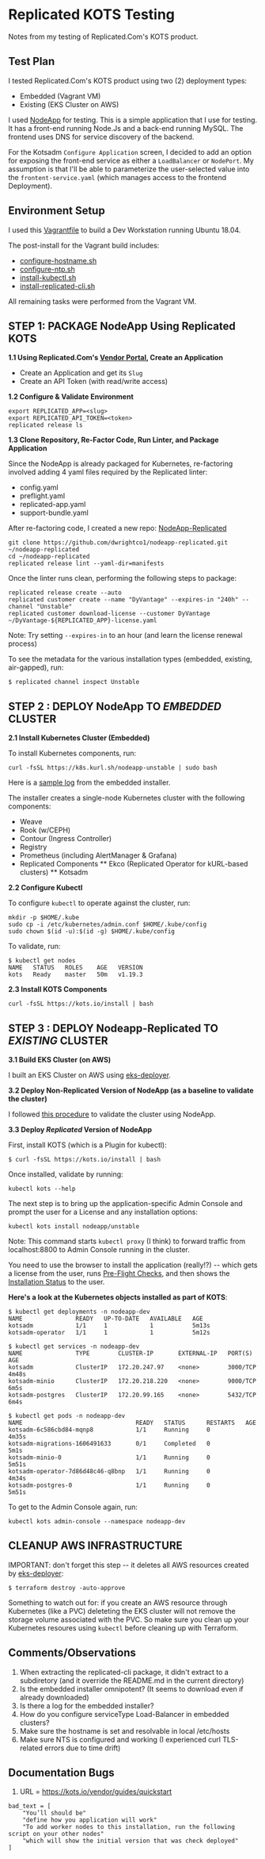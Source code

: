 # Replicated KOTS Testing
Notes from my testing of Replicated.Com's KOTS product.

## Test Plan
I tested Replicated.Com's KOTS product using two (2) deployment types:
* Embedded (Vagrant VM)
* Existing (EKS Cluster on AWS)

I used [NodeApp](https://github.com/dwrightco1/nodeapp) for testing.  This is a simple application that I use for testing.  It has a front-end running Node.Js and a back-end running MySQL.  The frontend uses DNS for service discovery of the backend.

For the Kotsadm `Configure Application` screen, I decided to add an option for exposing the front-end service as either a `LoadBalancer` or `NodePort`.  My assumption is that I'll be able to parameterize the user-selected value into the `frontent-service.yaml` (which manages access to the frontend Deployment).

## Environment Setup
I used this [Vagrantfile](vagrant/Vagrantfile) to build a Dev Workstation running Ubuntu 18.04.

The post-install for the Vagrant build includes:
* [configure-hostname.sh](vagrant/scripts/configure-hostname.sh)
* [configure-ntp.sh](vagrant/scripts/configure-ntp.sh)
* [install-kubectl.sh](vagrant/scripts/install-terraform-aws.sh)
* [install-replicated-cli.sh](vagrant/scripts/install-replicated-cli.sh)

All remaining tasks were performed from the Vagrant VM.

## STEP 1: PACKAGE NodeApp Using Replicated KOTS

**1.1 Using Replicated.Com's [Vendor Portal](https://vendor.replicated.com), Create an Application**

* Create an Application and get its `Slug`
* Create an API Token (with read/write access)

**1.2 Configure & Validate Environment**

```
export REPLICATED_APP=<slug>
export REPLICATED_API_TOKEN=<token>
replicated release ls
```

**1.3 Clone Repository, Re-Factor Code, Run Linter, and Package Application**

Since the NodeApp is already packaged for Kubernetes, re-factoring involved adding 4 yaml files required by the Replicated linter:
* config.yaml
* preflight.yaml
* replicated-app.yaml
* support-bundle.yaml

After re-factoring code, I created a new repo: [NodeApp-Replicated](https://github.com/dwrightco1/nodeapp-replicated.git)
```
git clone https://github.com/dwrightco1/nodeapp-replicated.git ~/nodeapp-replicated
cd ~/nodeapp-replicated
replicated release lint --yaml-dir=manifests
```

Once the linter runs clean, performing the following steps to package:
```
replicated release create --auto
replicated customer create --name "DyVantage" --expires-in "240h" --channel "Unstable"
replicated customer download-license --customer DyVantage ~/DyVantage-${REPLICATED_APP}-license.yaml
```

Note: Try setting `--expires-in` to an hour (and learn the license renewal process)

To see the metadata for the various installation types (embedded, existing, air-gapped), run:
```
$ replicated channel inspect Unstable
```

## STEP 2 : DEPLOY NodeApp TO *EMBEDDED* CLUSTER

**2.1 Install Kubernetes Cluster (Embedded)**

To install Kubernetes components, run:
```
curl -fsSL https://k8s.kurl.sh/nodeapp-unstable | sudo bash
```

Here is a [sample log](kots-install.log) from the embedded installer.

The installer creates a single-node Kubernetes cluster with the following components:
* Weave
* Rook (w/CEPH)
* Contour (Ingress Controller)
* Registry
* Prometheus (including AlertManager & Grafana)
* Replicated Components
** Ekco (Replicated Operator for kURL-based clusters)
** Kotsadm

**2.2 Configure Kubectl**

To configure `kubectl` to operate against the cluster, run:
```
mkdir -p $HOME/.kube
sudo cp -i /etc/kubernetes/admin.conf $HOME/.kube/config
sudo chown $(id -u):$(id -g) $HOME/.kube/config
```

To validate, run:
```
$ kubectl get nodes
NAME   STATUS   ROLES    AGE   VERSION
kots   Ready    master   50m   v1.19.3
```

**2.3 Install KOTS Components**

```
curl -fsSL https://kots.io/install | bash
```

## STEP 3 : DEPLOY Nodeapp-Replicated TO *EXISTING* CLUSTER

**3.1 Build EKS Cluster (on AWS)**

I built an EKS Cluster on AWS using [eks-deployer](https://github.com/dyvantage/eks-deployer).

**3.2 Deploy Non-Replicated Version of NodeApp (as a baseline to validate the cluster)**

I followed [this procedure](VALIDATE-NODEAPP.md) to validate the cluster using NodeApp.

**3.3 Deploy *Replicated* Version of NodeApp**

First, install KOTS (which is a Plugin for kubectl):
```
$ curl -fsSL https://kots.io/install | bash
```

Once installed, validate by running:
```
kubectl kots --help
```

The next step is to bring up the application-specific Admin Console and prompt the user for a License and any installation options:
```
kubectl kots install nodeapp/unstable
```
Note: This command starts `kubectl proxy` (I think) to forward traffic from localhost:8800 to Admin Console running in the cluster.

You need to use the browser to install the application (really!?) -- which gets a license from the user, runs [Pre-Flight Checks](img/nodeapp-preflight-checks.png), and then shows the [Installation Status](img/nodeapp-install-success.png) to the user.

**Here's a look at the Kubernetes objects installed as part of KOTS**:
```
$ kubectl get deployments -n nodeapp-dev
NAME               READY   UP-TO-DATE   AVAILABLE   AGE
kotsadm            1/1     1            1           5m13s
kotsadm-operator   1/1     1            1           5m12s

$ kubectl get services -n nodeapp-dev
NAME               TYPE        CLUSTER-IP       EXTERNAL-IP   PORT(S)    AGE
kotsadm            ClusterIP   172.20.247.97    <none>        3000/TCP   4m48s
kotsadm-minio      ClusterIP   172.20.218.220   <none>        9000/TCP   6m5s
kotsadm-postgres   ClusterIP   172.20.99.165    <none>        5432/TCP   6m4s

$ kubectl get pods -n nodeapp-dev
NAME                                READY   STATUS      RESTARTS   AGE
kotsadm-6c586cbd84-mqnp8            1/1     Running     0          4m35s
kotsadm-migrations-1606491633       0/1     Completed   0          5m1s
kotsadm-minio-0                     1/1     Running     0          5m51s
kotsadm-operator-7d86d48c46-q8bnp   1/1     Running     0          4m34s
kotsadm-postgres-0                  1/1     Running     0          5m51s
```

To get to the Admin Console again, run:
```
kubectl kots admin-console --namespace nodeapp-dev
```

## CLEANUP AWS INFRASTRUCTURE
IMPORTANT: don't forget this step -- it deletes all AWS resources created by [eks-deployer](https://github.com/dyvantage/eks-deployer):
```
$ terraform destroy -auto-approve
```

Something to watch out for: if you create an AWS resource through Kubernetes (like a PVC) deleteting the EKS cluster will not remove the storage volume associated with the PVC.  So make sure you clean up your Kubernetes resoures using `kubectl` before cleaning up with Terraform.

## Comments/Observations
1. When extracting the replicated-cli package, it didn't extract to a subdiretory (and it override the README.md in the current directory)
2. Is the embedded installer omnipotent?  (It seems to download even if already downloaded)
3. Is there a log for the embedded installer?
4. How do you configure serviceType Load-Balancer in embedded clusters?
5. Make sure the hostname is set and resolvable in local /etc/hosts
6. Make sure NTS is configured and working (I experienced curl TLS-related errors due to time drift)

## Documentation Bugs
1. URL = https://kots.io/vendor/guides/quickstart
```
bad_text = [
	"You’ll should be"
	"define how you application will work"
	"To add worker nodes to this installation, run the following script on your other nodes"
	"which will show the initial version that was check deployed"
]
```

